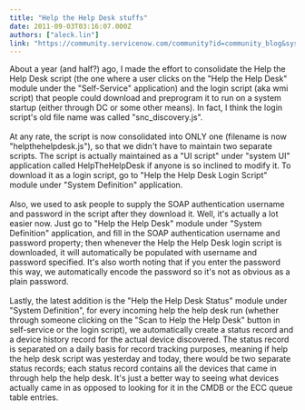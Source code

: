 ```yaml
---
title: "Help the Help Desk stuffs"
date: 2011-09-03T03:16:07.000Z
authors: ["aleck.lin"]
link: "https://community.servicenow.com/community?id=community_blog&sys_id=5e6c6ea1dbd0dbc01dcaf3231f961957"
---
```

<p>About a year (and half?) ago, I made the effort to consolidate the Help the Help Desk script (the one where a user clicks on the "Help the Help Desk" module under the "Self-Service" application) and the login script (aka wmi script) that people could download and preprogram it to run on a system startup (either through DC or some other means). In fact, I think the login script's old file name was called "snc_discovery.js". <br /><br />At any rate, the script is now consolidated into ONLY one (filename is now "helpthehelpdesk.js"), so that we didn't have to maintain two separate scripts. The script is actually maintained as a "UI script" under "system UI" application called HelpTheHelpDesk if anyone is so inclined to modify it. To download it as a login script, go to "Help the Help Desk Login Script" module under "System Definition" application. <br /><br />Also, we used to ask people to supply the SOAP authentication username and password in the script after they download it. Well, it's actually a lot easier now. Just go to "Help the Help Desk" module under "System Definition" application, and fill in the SOAP authentication username and password property; then whenever the Help the Help Desk login script is downloaded, it will automatically be populated with username and password specified. It's also worth noting that if you enter the password this way, we automatically encode the password so it's not as obvious as a plain password.<br /><br />Lastly, the latest addition is the "Help the Help Desk Status" module under "System Definition", for every incoming help the help desk run (whether through someone clicking on the "Scan to Help the Help Desk" button in self-service or the login script), we automatically create a status record and a device history record for the actual device discovered. The status record is separated on a daily basis for record tracking purposes, meaning if help the help desk script was yesterday and today, there would be two separate status records; each status record contains all the devices that came in through help the help desk. It's just a better way to seeing what devices actually came in as opposed to looking for it in the CMDB or the ECC queue table entries.</p>